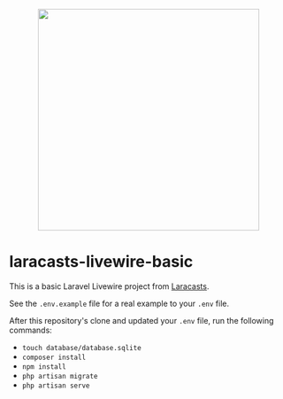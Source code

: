 <p align="center"><a href="https://laravel.com" target="_blank"><img src="https://raw.githubusercontent.com/laravel/art/master/logo-lockup/5%20SVG/2%20CMYK/1%20Full%20Color/laravel-logolockup-cmyk-red.svg" width="400"></a></p>

# laracasts-livewire-basic

This is a basic Laravel Livewire project from [Laracasts](https://laracasts.com/series/livewire-basics).

See the `.env.example` file for a real example to your `.env` file.

After this repository's clone and updated your `.env` file, run the following commands:

* `touch database/database.sqlite`
* `composer install`
* `npm install`
* `php artisan migrate`
* `php artisan serve`
